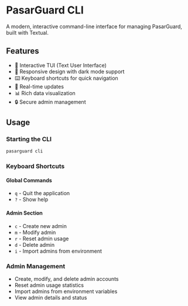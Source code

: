 # PasarGuard CLI

A modern, interactive command-line interface for managing PasarGuard, built with Textual.

## Features

- 🎯 Interactive TUI (Text User Interface)
- 📱 Responsive design with dark mode support
- ⌨️ Keyboard shortcuts for quick navigation
- 🔄 Real-time updates
- 📊 Rich data visualization
- 🔒 Secure admin management

## Usage

### Starting the CLI

```bash
pasarguard cli
```

### Keyboard Shortcuts

#### Global Commands

- `q` - Quit the application
- `?` - Show help

#### Admin Section

- `c` - Create new admin
- `m` - Modify admin
- `r` - Reset admin usage
- `d` - Delete admin
- `i` - Import admins from environment

### Admin Management

- Create, modify, and delete admin accounts
- Reset admin usage statistics
- Import admins from environment variables
- View admin details and status
